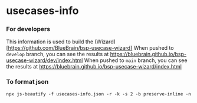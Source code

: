 # usecases-info

### For developers
This information is used to build the (Wizard)[https://github.com/BlueBrain/bsp-usecase-wizard]
When pushed to `develop` branch, you can see the results at https://bluebrain.github.io/bsp-usecase-wizard/dev/index.html
When pushed to `main` branch, you can see the results at https://bluebrain.github.io/bsp-usecase-wizard/index.html

### To format json
`npx js-beautify -f usecases-info.json -r -k -s 2 -b preserve-inline -n`
